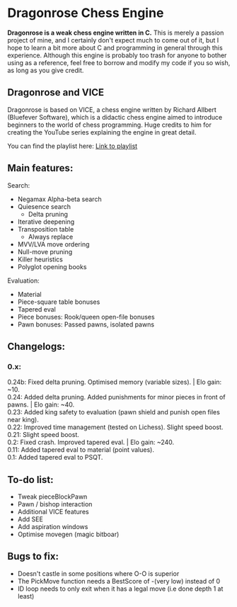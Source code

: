 # Dragonrose Chess Engine
**Dragonrose is a weak chess engine written in C.** This is merely a passion project of mine, and I certainly don't expect much to come out of it, but I hope to learn a bit more about C and programming in general through this experience.
Although this engine is probably too trash for anyone to bother using as a reference, feel free to borrow and modify my code if you so wish, as long as you give credit.

## Dragonrose and VICE

Dragonrose is based on VICE, a chess engine written by Richard Allbert (Bluefever Software), which is a didactic chess engine aimed to introduce beginners to the world of chess programming. Huge credits to him for creating the YouTube series explaining the engine in great detail.

You can find the playlist here: [Link to playlist](https://www.youtube.com/playlist?list=PLZ1QII7yudbc-Ky058TEaOstZHVbT-2hg)

## Main features:

Search:
- Negamax Alpha-beta search
- Quiesence search
  - Delta pruning
- Iterative deepening
- Transposition table
  - Always replace
- MVV/LVA move ordering
- Null-move pruning
- Killer heuristics
- Polyglot opening books

Evaluation:
- Material
- Piece-square table bonuses
- Tapered eval
- Piece bonuses: Rook/queen open-file bonuses
- Pawn bonuses: Passed pawns, isolated pawns

## Changelogs: <br>
### 0.x: <br>
0.24b: Fixed delta pruning. Optimised memory (variable sizes). | Elo gain: ~10. <br>
0.24: Added delta pruning. Added punishments for minor pieces in front of pawns. | Elo gain: ~40. <br>
0.23: Added king safety to evaluation (pawn shield and punish open files near king). <br>
0.22: Improved time management (tested on Lichess). Slight speed boost. <br>
0.21: Slight speed boost. <br>
0.2: Fixed crash. Improved tapered eval. | Elo gain: ~240. <br>
0.11: Added tapered eval to material (point values). <br>
0.1: Added tapered eval to PSQT. <br>

## To-do list:
- Tweak pieceBlockPawn
- Pawn / bishop interaction
- Additional VICE features 
- Add SEE
- Add aspiration windows
- Optimise movegen (magic bitboar)

## Bugs to fix:
- Doesn't castle in some positions where O-O is superior
- The PickMove function needs a BestScore of -(very low) instead of 0
- ID loop needs to only exit when it has a legal move (i.e done depth 1 at least)
